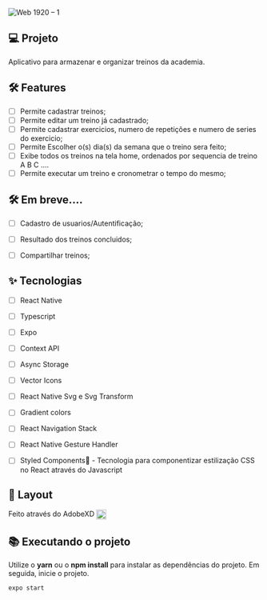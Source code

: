 ![Web 1920 – 1](https://user-images.githubusercontent.com/82906124/176933710-33995d4d-c173-4ba1-bb98-e9c04d4fc71d.png)



## 💻 Projeto
Aplicativo para armazenar e organizar treinos da academia.


## :hammer_and_wrench: Features 

-   [ ] Permite cadastrar treinos;
-   [ ] Permite editar um treino já cadastrado;
-   [ ] Permite cadastrar exercicios, numero de repetições e numero de series do exercicio;
-   [ ] Permite Escolher o(s) dia(s) da semana que o treino sera feito;
-   [ ] Exibe todos os treinos na tela home, ordenados por sequencia de treino A B C ....
-   [ ] Permite executar um treino e cronometrar o tempo do mesmo;

## :hammer_and_wrench: Em breve....

-   [ ]  Cadastro de usuarios/Autentificação;
-   [ ]  Resultado dos treinos concluidos;
-   [ ]  Compartilhar treinos;


## ✨ Tecnologias

-   [ ] React Native
-   [ ] Typescript
-   [ ] Expo
-   [ ] Context API
-   [ ] Async Storage
-   [ ] Vector Icons
-   [ ] React Native Svg e Svg Transform
-   [ ] Gradient colors
-   [ ] React Navigation Stack
-   [ ] React Native Gesture Handler
-   [ ] Styled Components💅 - Tecnologia para componentizar estilização CSS no React através do Javascript



## 🔖 Layout
Feito através do AdobeXD <img align="center"  alt="jef-javascript" height="20" width="20" src="https://user-images.githubusercontent.com/82906124/176941903-4d94b1fc-6408-4037-95e3-3480f3766faf.gif"> 
</div>


## 📚 Executando o projeto

Utilize o **yarn** ou o **npm install** para instalar as dependências do projeto.
Em seguida, inicie o projeto.

```cl
expo start


